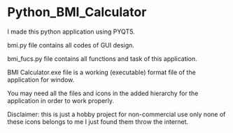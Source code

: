 # Python_BMI_Calculator

I made this python application using PYQT5.

bmi.py file contains all codes of GUI design.

bmi_fucs.py file contains all functions and task of this application.

BMI Calculator.exe file is a working (executable) format file of the application for window.

You may need all the files and icons in the added hierarchy for the application in order to work properly.

Disclaimer: this is just a hobby project for non-commercial use only none of these icons belongs to me I just found them throw the internet.
